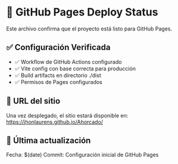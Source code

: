 # 🚀 GitHub Pages Deploy Status

Este archivo confirma que el proyecto está listo para GitHub Pages.

## ✅ Configuración Verificada

- ✅ Workflow de GitHub Actions configurado
- ✅ Vite config con base correcta para producción
- ✅ Build artifacts en directorio ./dist
- ✅ Permisos de Pages configurados

## 🔗 URL del sitio

Una vez desplegado, el sitio estará disponible en:
https://jhonlaurens.github.io/Ahorcado/

## 📅 Última actualización

Fecha: $(date)
Commit: Configuración inicial de GitHub Pages
